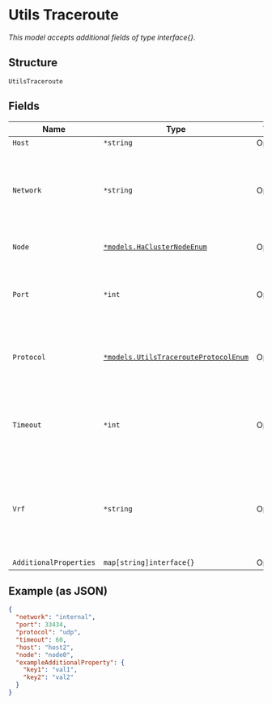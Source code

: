 
# Utils Traceroute

*This model accepts additional fields of type interface{}.*

## Structure

`UtilsTraceroute`

## Fields

| Name | Type | Tags | Description |
|  --- | --- | --- | --- |
| `Host` | `*string` | Optional | Host name |
| `Network` | `*string` | Optional | For SSR, optional, the source to initiate traceroute from<br>**Default**: `"internal"` |
| `Node` | [`*models.HaClusterNodeEnum`](../../doc/models/ha-cluster-node-enum.md) | Optional | only for HA. enum: `node0`, `node1` |
| `Port` | `*int` | Optional | When `protocol`==`udp`, not supported in SSR. The udp port to use<br>**Default**: `33434` |
| `Protocol` | [`*models.UtilsTracerouteProtocolEnum`](../../doc/models/utils-traceroute-protocol-enum.md) | Optional | enum: `icmp` (Only supported by AP/MxEdge), `udp`<br>**Default**: `"udp"` |
| `Timeout` | `*int` | Optional | Not supported in SSR. Maximum time in seconds to wait for the response<br>**Default**: `60` |
| `Vrf` | `*string` | Optional | For SRX, optional, the source to initiate traceroute from. by default, master VRF/RI is assumed |
| `AdditionalProperties` | `map[string]interface{}` | Optional | - |

## Example (as JSON)

```json
{
  "network": "internal",
  "port": 33434,
  "protocol": "udp",
  "timeout": 60,
  "host": "host2",
  "node": "node0",
  "exampleAdditionalProperty": {
    "key1": "val1",
    "key2": "val2"
  }
}
```


